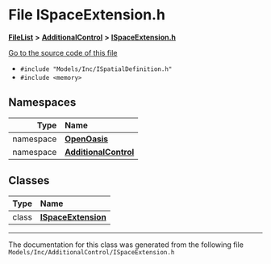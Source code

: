 

# File ISpaceExtension.h



[**FileList**](files.md) **>** [**AdditionalControl**](dir_f42854fb7a47e961c6b84a97d295c858.md) **>** [**ISpaceExtension.h**](_i_space_extension_8h.md)

[Go to the source code of this file](_i_space_extension_8h_source.md)



* `#include "Models/Inc/ISpatialDefinition.h"`
* `#include <memory>`













## Namespaces

| Type | Name |
| ---: | :--- |
| namespace | [**OpenOasis**](namespace_open_oasis.md) <br> |
| namespace | [**AdditionalControl**](namespace_open_oasis_1_1_additional_control.md) <br> |


## Classes

| Type | Name |
| ---: | :--- |
| class | [**ISpaceExtension**](class_open_oasis_1_1_additional_control_1_1_i_space_extension.md) <br> |



















































------------------------------
The documentation for this class was generated from the following file `Models/Inc/AdditionalControl/ISpaceExtension.h`

